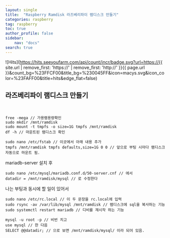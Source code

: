 ```yaml
---
layout: single
title:  "Raspberry Ramdisk 라즈베리파이 램디스크 만들기"
categories: raspberry
tag: raspberry
toc: true
author_profile: false
sidebar:
    nav: "docs"
search: true
---
```


![Hits](https://hits.seeyoufarm.com/api/count/incr/badge.svg?url=https://{{ site.url | remove_first: 'https://' | remove_first: 'http://' }}{{ page.url }}&count_bg=%23FFCF00&title_bg=%230045FF&icon=macys.svg&icon_color=%23FAFF00&title=hits&edge_flat=false)

## 라즈베리파이 램디스크 만들기  
<br />

```
free -mega // 가용램용량확인
sudo mkdir /mnt/ramdisk
sudo mount -t tmpfs -o size=1G tmpfs /mnt/ramdisk
df -h // 마운트된 램디스크 확인
```  

```
sudo nano /etc/fstab // 이곳에서 아래 내용 추가
tmpfs /mnt/ramdisk tmpfs defaults,size=1G 0 0 // 앞으로 부팅 시마다 램디스크 자동으로 마운트 됨.
```  

mariadb-server 설치 후  

```
sudo nano /etc/mysql/mariadb.conf.d/50-server.cnf // 에서
datadir = /mnt/ramdisk/mysql // 로 수정한다
```  


나는 부팅과 동시에 할 일이 있어서  
```
sudo nano /etc/rc.local // 이 두 문장을 rc.local에 입력
sudo rsync -av /var/lib/mysql /mnt/ramdisk // 램디스크에 sql을 복사하는 기능
sudo systemctl restart mariadb // 디비를 재시작 하는 기능
```  

```
mysql -u root -p // 비번 치고
use mysql // 한 다음
SELECT @@datadir; // 으로 보면 /mnt/ramdisk/mysql/ 이라 되어 있음.
```  